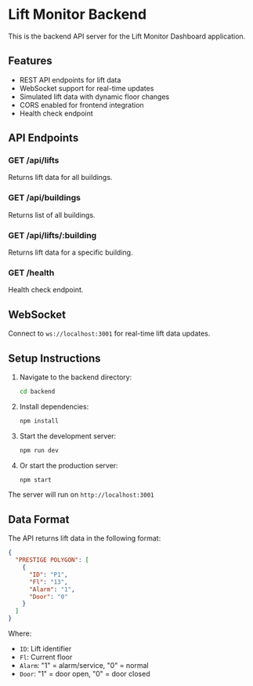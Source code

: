 # Lift Monitor Backend

This is the backend API server for the Lift Monitor Dashboard application.

## Features

- REST API endpoints for lift data
- WebSocket support for real-time updates
- Simulated lift data with dynamic floor changes
- CORS enabled for frontend integration
- Health check endpoint

## API Endpoints

### GET /api/lifts
Returns lift data for all buildings.

### GET /api/buildings
Returns list of all buildings.

### GET /api/lifts/:building
Returns lift data for a specific building.

### GET /health
Health check endpoint.

## WebSocket

Connect to `ws://localhost:3001` for real-time lift data updates.

## Setup Instructions

1. Navigate to the backend directory:
   ```bash
   cd backend
   ```

2. Install dependencies:
   ```bash
   npm install
   ```

3. Start the development server:
   ```bash
   npm run dev
   ```

4. Or start the production server:
   ```bash
   npm start
   ```

The server will run on `http://localhost:3001`

## Data Format

The API returns lift data in the following format:

```json
{
  "PRESTIGE POLYGON": [
    {
      "ID": "P1",
      "Fl": "13",
      "Alarm": "1",
      "Door": "0"
    }
  ]
}
```

Where:
- `ID`: Lift identifier
- `Fl`: Current floor
- `Alarm`: "1" = alarm/service, "0" = normal
- `Door`: "1" = door open, "0" = door closed

